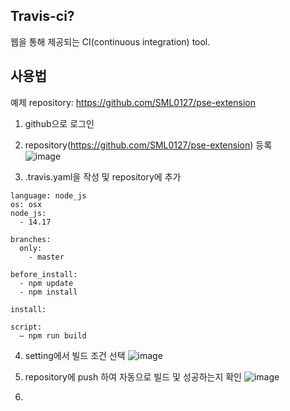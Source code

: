 ## Travis-ci?
웹을 통해 제공되는 CI(continuous integration) tool.   

## 사용법
예제 repository: https://github.com/SML0127/pse-extension     

1. github으로 로그인

2. repository(https://github.com/SML0127/pse-extension) 등록   
![image](https://user-images.githubusercontent.com/13589283/151662635-9ff1d3a6-e57c-40cd-a611-0113e3a53ee6.png)

3. .travis.yaml을 작성 및 repository에 추가   
~~~
language: node_js
os: osx
node_js:
  - 14.17

branches:
  only:
    - master

before_install:
  - npm update
  - npm install 

install:

script:
  – npm run build
~~~

4. setting에서 빌드 조건 선택
![image](https://user-images.githubusercontent.com/13589283/151662665-d504ef2b-a3fa-4e96-9d81-cd02c0c28d14.png)


5. repository에 push 하여 자동으로 빌드 및 성공하는지 확인
![image](https://user-images.githubusercontent.com/13589283/151662748-de8f2cb6-e860-4e4d-a5a8-bd2fe8e0cd00.png)


6. 
